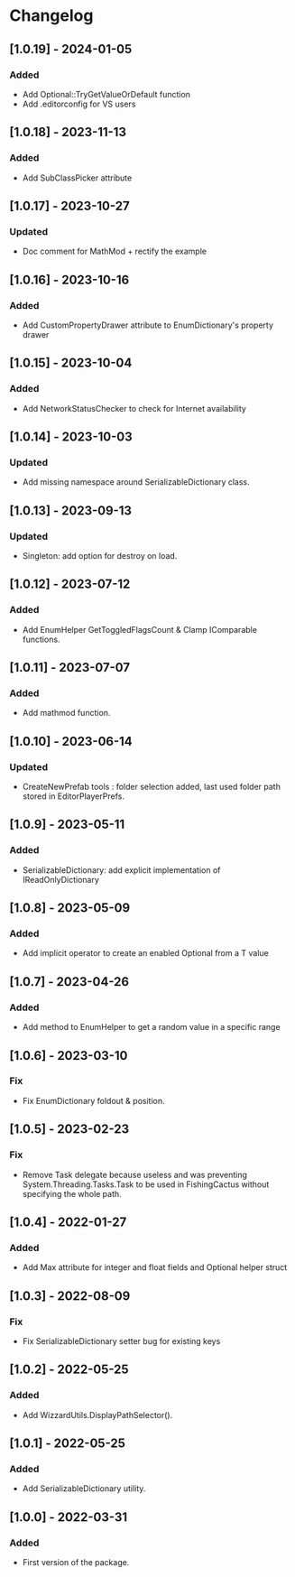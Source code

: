 # Changelog

## [1.0.19] - 2024-01-05
### Added
- Add Optional::TryGetValueOrDefault function
- Add .editorconfig for VS users

## [1.0.18] - 2023-11-13
### Added
- Add SubClassPicker attribute

## [1.0.17] - 2023-10-27
### Updated
- Doc comment for MathMod + rectify the example

## [1.0.16] - 2023-10-16
### Added
- Add CustomPropertyDrawer attribute to EnumDictionary's property drawer

## [1.0.15] - 2023-10-04
### Added
- Add NetworkStatusChecker to check for Internet availability

## [1.0.14] - 2023-10-03
### Updated
- Add missing namespace around SerializableDictionary class.

## [1.0.13] - 2023-09-13
### Updated
- Singleton: add option for destroy on load.

## [1.0.12] - 2023-07-12
### Added
- Add EnumHelper GetToggledFlagsCount & Clamp IComparable functions.

## [1.0.11] - 2023-07-07
### Added
- Add mathmod function.

## [1.0.10] - 2023-06-14
### Updated
- CreateNewPrefab tools : folder selection added, last used folder path stored in EditorPlayerPrefs.

## [1.0.9] - 2023-05-11
### Added
- SerializableDictionary: add explicit implementation of IReadOnlyDictionary

## [1.0.8] - 2023-05-09
### Added
- Add implicit operator to create an enabled Optional<T> from a T value

## [1.0.7] - 2023-04-26
### Added
- Add method to EnumHelper to get a random value in a specific range

## [1.0.6] - 2023-03-10
### Fix
- Fix EnumDictionary foldout & position.

## [1.0.5] - 2023-02-23
### Fix
- Remove Task delegate because useless and was preventing System.Threading.Tasks.Task to be used in FishingCactus without specifying the whole path.

## [1.0.4] - 2022-01-27
### Added
- Add Max attribute for integer and float fields and Optional helper struct

## [1.0.3] - 2022-08-09
### Fix
- Fix SerializableDictionary setter bug for existing keys

## [1.0.2] - 2022-05-25
### Added
- Add WizzardUtils.DisplayPathSelector().

## [1.0.1] - 2022-05-25
### Added
- Add SerializableDictionary utility.

## [1.0.0] - 2022-03-31
### Added
- First version of the package.